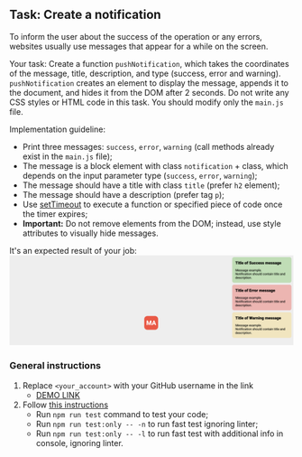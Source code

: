 ## Task: Create a notification

To inform the user about the success of the operation or any errors, websites usually use messages that appear for a while on the screen.

Your task: Create a function `pushNotification`, which takes the coordinates of the message, title, description, and type
(success, error and warning). `pushNotification` creates an element to display the message, appends it to the document, and hides it from the DOM after 2 seconds.
Do not write any CSS styles or HTML code in this task. You should modify only the `main.js` file.

Implementation guideline:
- Print three messages: `success`, `error`, `warning` (call methods already exist in the `main.js` file);
- The message is a block element with class `notification` + class, which depends on the input parameter type (`success`, `error`, `warning`);
- The message should have a title with class `title` (prefer `h2` element);
- The message should have a description (prefer tag `p`);
- Use [setTimeout](https://developer.mozilla.org/en-US/docs/Web/API/WindowOrWorkerGlobalScope/setTimeout) to execute a function or specified piece of code once the timer expires;
- **Important:** Do not remove elements from the DOM; instead, use style attributes to visually hide messages.

It's an expected result of your job:
![Result](./src/images/result.png)

### General instructions

1. Replace `<your_account>` with your GitHub username in the link
    - [DEMO LINK](https://Bukovyna.github.io/js_notification_DOM/)
2. Follow [this instructions](https://mate-academy.github.io/layout_task-guideline/)
    - Run `npm run test` command to test your code;
    - Run `npm run test:only -- -n` to run fast test ignoring linter;
    - Run `npm run test:only -- -l` to run fast test with additional info in console, ignoring linter.
